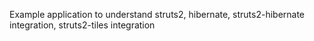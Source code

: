Example application to understand struts2, hibernate, struts2-hibernate integration, struts2-tiles integration
